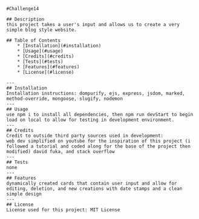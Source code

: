 
    #Challenge14

    ## Description
    this project takes a user's input and allows us to create a very simple blog style website. 

    ## Table of Contents
        * [Installation](#installation)
        * [Usage](#usage)
        * [Credits](#credits)
        * [Tests](#tests)
        * [Features](#features)
        * [License](#license)

    ---
    ## Installation
    Installation instructions: dompurify, ejs, express, jsdom, marked, method-override, mongoose, slugify, nodemon
    ---
    ## Usage
    use npm i to install all dependencies, then npm run devStart to begin load on local to allow for testing in development environment.
    ---
    ## Credits
    Credit to outside third party sources used in development: 
    web dev simplified on youtube for the inspiration of this project (i followed a tutorial and coded along for the base of the project then modified) david fuka, and stack overflow
    ---
    ## Tests
    none 
    ---
    ## Features
    dynamically created cards that contain user input and allow for editing, deletion, and new creations with date stamps and a clean simple design
    ---
    ## License
    License used for this project: MIT License